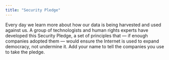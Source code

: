 ```yaml
---
title: "Security Pledge"
---
```


Every day we learn more about how our data is being harvested and used against us. A group of technologists and human rights experts have developed this Security Pledge, a set of principles that — if enough companies adopted them — would ensure the Internet is used to expand democracy, not undermine it. Add your name to tell the companies you use to take the pledge.

